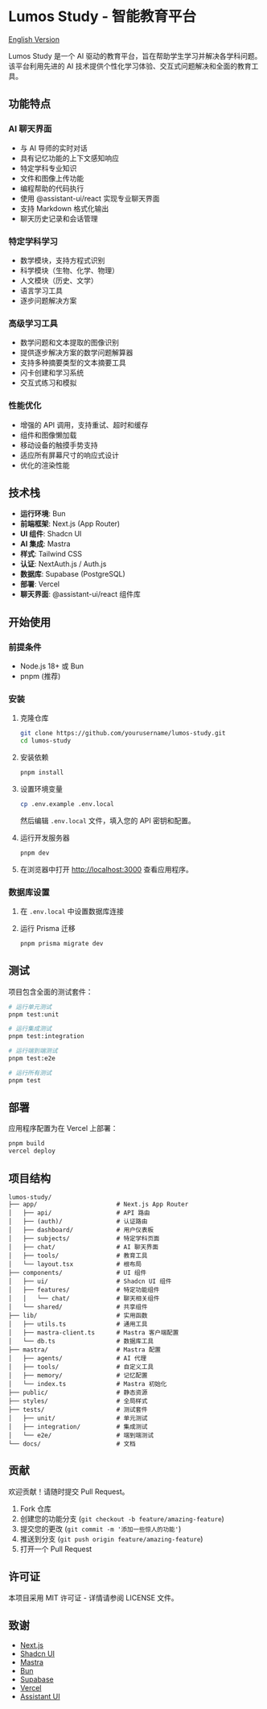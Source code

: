 # Lumos Study - 智能教育平台

[English Version](./README.md)

Lumos Study 是一个 AI 驱动的教育平台，旨在帮助学生学习并解决各学科问题。该平台利用先进的 AI 技术提供个性化学习体验、交互式问题解决和全面的教育工具。

## 功能特点

### AI 聊天界面
- 与 AI 导师的实时对话
- 具有记忆功能的上下文感知响应
- 特定学科专业知识
- 文件和图像上传功能
- 编程帮助的代码执行
- 使用 @assistant-ui/react 实现专业聊天界面
- 支持 Markdown 格式化输出
- 聊天历史记录和会话管理

### 特定学科学习
- 数学模块，支持方程式识别
- 科学模块（生物、化学、物理）
- 人文模块（历史、文学）
- 语言学习工具
- 逐步问题解决方案

### 高级学习工具
- 数学问题和文本提取的图像识别
- 提供逐步解决方案的数学问题解算器
- 支持多种摘要类型的文本摘要工具
- 闪卡创建和学习系统
- 交互式练习和模拟

### 性能优化
- 增强的 API 调用，支持重试、超时和缓存
- 组件和图像懒加载
- 移动设备的触摸手势支持
- 适应所有屏幕尺寸的响应式设计
- 优化的渲染性能

## 技术栈

- **运行环境**: Bun
- **前端框架**: Next.js (App Router)
- **UI 组件**: Shadcn UI
- **AI 集成**: Mastra
- **样式**: Tailwind CSS
- **认证**: NextAuth.js / Auth.js
- **数据库**: Supabase (PostgreSQL)
- **部署**: Vercel
- **聊天界面**: @assistant-ui/react 组件库

## 开始使用

### 前提条件

- Node.js 18+ 或 Bun
- pnpm (推荐)

### 安装

1. 克隆仓库
   ```bash
   git clone https://github.com/yourusername/lumos-study.git
   cd lumos-study
   ```

2. 安装依赖
   ```bash
   pnpm install
   ```

3. 设置环境变量
   ```bash
   cp .env.example .env.local
   ```
   然后编辑 `.env.local` 文件，填入您的 API 密钥和配置。

4. 运行开发服务器
   ```bash
   pnpm dev
   ```

5. 在浏览器中打开 [http://localhost:3000](http://localhost:3000) 查看应用程序。

### 数据库设置

1. 在 `.env.local` 中设置数据库连接

2. 运行 Prisma 迁移
   ```bash
   pnpm prisma migrate dev
   ```

## 测试

项目包含全面的测试套件：

```bash
# 运行单元测试
pnpm test:unit

# 运行集成测试
pnpm test:integration

# 运行端到端测试
pnpm test:e2e

# 运行所有测试
pnpm test
```

## 部署

应用程序配置为在 Vercel 上部署：

```bash
pnpm build
vercel deploy
```

## 项目结构

```
lumos-study/
├── app/                      # Next.js App Router
│   ├── api/                  # API 路由
│   ├── (auth)/               # 认证路由
│   ├── dashboard/            # 用户仪表板
│   ├── subjects/             # 特定学科页面
│   ├── chat/                 # AI 聊天界面
│   ├── tools/                # 教育工具
│   └── layout.tsx            # 根布局
├── components/               # UI 组件
│   ├── ui/                   # Shadcn UI 组件
│   ├── features/             # 特定功能组件
│   │   └── chat/             # 聊天相关组件
│   └── shared/               # 共享组件
├── lib/                      # 实用函数
│   ├── utils.ts              # 通用工具
│   ├── mastra-client.ts      # Mastra 客户端配置
│   └── db.ts                 # 数据库工具
├── mastra/                   # Mastra 配置
│   ├── agents/               # AI 代理
│   ├── tools/                # 自定义工具
│   ├── memory/               # 记忆配置
│   └── index.ts              # Mastra 初始化
├── public/                   # 静态资源
├── styles/                   # 全局样式
├── tests/                    # 测试套件
│   ├── unit/                 # 单元测试
│   ├── integration/          # 集成测试
│   └── e2e/                  # 端到端测试
└── docs/                     # 文档
```

## 贡献

欢迎贡献！请随时提交 Pull Request。

1. Fork 仓库
2. 创建您的功能分支 (`git checkout -b feature/amazing-feature`)
3. 提交您的更改 (`git commit -m '添加一些惊人的功能'`)
4. 推送到分支 (`git push origin feature/amazing-feature`)
5. 打开一个 Pull Request

## 许可证

本项目采用 MIT 许可证 - 详情请参阅 LICENSE 文件。

## 致谢

- [Next.js](https://nextjs.org)
- [Shadcn UI](https://ui.shadcn.com)
- [Mastra](https://docs.mastra.ai)
- [Bun](https://bun.sh)
- [Supabase](https://supabase.com)
- [Vercel](https://vercel.com)
- [Assistant UI](https://assistant-ui.com)

